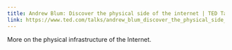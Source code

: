 ```yaml
---
title: Andrew Blum: Discover the physical side of the internet | TED Talk
link: https://www.ted.com/talks/andrew_blum_discover_the_physical_side_of_the_internet
---
```

More on the physical infrastructure of the Internet.